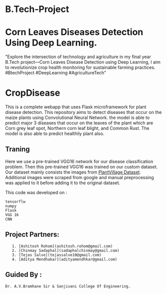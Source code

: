 # B.Tech-Project
# Corn Leaves Diseases Detection Using Deep Learning.
"Explore the intersection of technology and agriculture in my final year B.Tech project—Corn Leaves Disease Detection using  Deep Learning, I aim to revolutionize crop health monitoring for sustainable farming practices.  #BtechProject #DeepLearning #AgricultureTech"

# CropDisease
This is a complete webapp that uses Flask microframework for plant disease detection.
This repository aims to detect diseases that occur on the maize plants using Convolutional Neural Network. the model is able to predict major 3 diseases that occur on the leaves of the plant which are Corn grey leaf spot, Northern corn leaf blight, and Common Rust. The model is also able to predict healthily plant also.<br>

## Traning
Here we use a pre-trained VGG16 network for our disease classification problem. Then this pre-trained VGG16 was trained on our custom dataset. Our dataset mainly consists the images from [PlantVillage Dataset](https://www.kaggle.com/emmarex/plantdisease). Additional images were scraped from google and manual preprocessing was applied to it before adding it to the original dataset.

  
This code was developed on : 
```
tensorflw
numpy
Flask
VGG 16 
CNN
```

## Project Partners:
```
   1. [Ashitosh Rohom](ashitosh.rohom@gmail.com)
   2. [Chinmay Sadaphal](sadaphalchinmay@gmail.com)
   3. [Tejas Salve](tejassalve10@gmail.com)
   4. [Aditya Mendhakar](adityamendhkar@gmail.com)
```

## Guided By : 
```
Dr. A.V.Bramhane Sir & Sanjivani College Of Engineering.          
```
